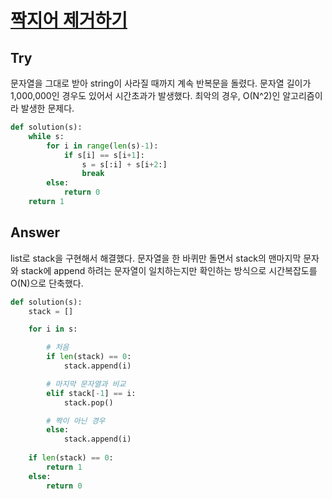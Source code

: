 # [짝지어 제거하기](https://programmers.co.kr/learn/courses/30/lessons/12973)
## Try
문자열을 그대로 받아 string이 사라질 때까지 계속 반복문을 돌렸다.
문자열 길이가 1,000,000인 경우도 있어서 시간초과가 발생했다.
최악의 경우, O(N^2)인 알고리즘이라 발생한 문제다.
```python
def solution(s):
    while s:
        for i in range(len(s)-1):
            if s[i] == s[i+1]:
                s = s[:i] + s[i+2:]
                break
        else:
            return 0
    return 1
```
## Answer
list로 stack을 구현해서 해결했다.
문자열을 한 바퀴만 돌면서 stack의 맨마지막 문자와 stack에 append 하려는 문자열이 일치하는지만 확인하는 방식으로 시간복잡도를 O(N)으로 단축했다.
```python
def solution(s): 
    stack = []

    for i in s:

        # 처음
        if len(stack) == 0: 
            stack.append(i)

        # 마지막 문자열과 비교
        elif stack[-1] == i: 
            stack.pop()

        # 짝이 아닌 경우
        else: 
            stack.append(i)
    
    if len(stack) == 0: 
        return 1
    else: 
        return 0 
```